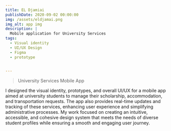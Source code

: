 ```yaml
---
title: EL Djamiai
publishDate: 2020-09-02 00:00:00
img: /assets/eldjamai.png
img_alt: app img
description: |
  Mobile application for University Services
tags:
  - Visual identity
  - UI/UX Design
  - Figma
  - prototype

 
---
```




> University Services Mobile App

I designed the visual identity, prototypes, and overall UI/UX for a mobile app aimed at university students to manage their scholarship, accommodation, and transportation requests. The app also provides real-time updates and tracking of these services, enhancing user experience and simplifying administrative processes. My work focused on creating an intuitive, accessible, and cohesive design system that meets the needs of diverse student profiles while ensuring a smooth and engaging user journey.



